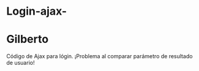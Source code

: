 # Login-ajax-
# Gilberto
Código de Ajax para lógin. ¡Problema al comparar parámetro de resultado de usuario!

<script type="text/javascript">
	$(document).on('ready', function(e){
		$('#login').on('click', function(e){
			
			var pass = $('#pasw').val();
			var usuario = $('#user').val(); 
			
			$.ajax({
          type: "POST",
          url: "validarCuentas.php",
          data: {user: usuario, pass: pass},
          cache: false,
          beforeSend: function(){$("#login").val('Connecting...');},
          success: function(data){//El detalle es que el parametro si recoje el valor 'administrador'
            if(data =="administrador"){// No entra y data es administrador  
            	$("body").load("Administrador.php").hide().fadeIn(1500).delay(6000);
            }
          }
      });
			
			return false;

		});
	});
</script>
